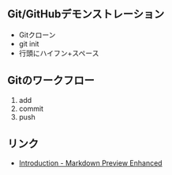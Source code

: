Git/GitHubデモンストレーション
---

- Gitクローン
- git init
- 行頭にハイフン+スペース

Gitのワークフロー
---
1. add
1. commit
1. push

リンク
---
- [Introduction - Markdown Preview Enhanced](https://shd101wyy.github.io/markdown-preview-enhanced/#/)